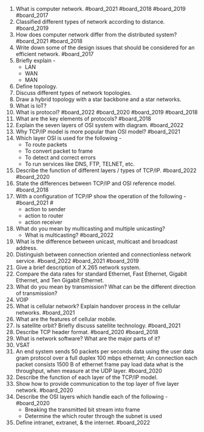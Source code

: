 1. What is computer network. #board_2021 #board_2018 #board_2019 #board_2017 
2. Classified different types of network according to distance. #board_2019 
3. How does computer network differ from the distributed system? #board_2021 #board_2018 
4. Write down some of the design issues that should be considered for an efficient network. #board_2017 
5. Briefly explain -
	- LAN
	- WAN
	- MAN
6. Define topology.
7. Discuss different types of network topologies.
8. Draw a hybrid topology with a star backbone and a star networks.
9. What is IoT?
10. What is protocol? #board_2022 #board_2020 #board_2019 #board_2018 
11. What are the key elements of protocols? #board_2018 
12. Explain the seven layers of OSI system with diagram. #board_2022 
13. Why TCP/IP model is more popular than OSI model? #board_2021 
14. Which layer OSI is used for the following -
	- To route packets
	- To convert packet to frame
	- To detect and correct errors
	- To run services like DNS, FTP, TELNET, etc.
15. Describe the function of different layers / types of TCP/IP. #board_2022 #board_2020 
16. State the differences between TCP/IP and OSI reference model. #board_2018 
17. With a configuration of TCP/IP show the operation of the following - #board_2021 #
	- action to sender
	- action to router
	- action receiver
18. What do you mean by multicasting and multiple unicasting?
	- What is multicasting? #board_2022 
19. What is the difference between unicast, multicast and broadcast address.
20. Distinguish between connection oriented and connectionless network service. #board_2022 #board_2021 #board_2019 
21. Give a brief description of X.265 network system.
22. Compare the data rates for standard Ethernet, Fast Ethernet, Gigabit Ethernet, and Ten Gigabit Ethernet.
23. What do you mean by transmission? What can be the different direction of transmission?
24. VOIP
25. What is cellular network? Explain handover process in the cellular networks. #board_2021  
26. What are the features of cellular mobile.
27. Is satellite orbit? Briefly discuss satellite technology. #board_2021 
28. Describe TCP header format. #board_2020 #board_2018 
29. What is network software? What are the major parts of it?
30. VSAT
31. An end system sends 50 packets per seconds data using the user data gram protocol over a full duplex 100 mbps ethernet; An connection each packet consists 1500 B of ethernet frame pay load data what is the throughput, when measure at the UDP layer. #board_2020 
32. Describe the function of each layer of the TCP/IP model.
33. Show how to provide communication to the top layer of five layer network. #board_2020 
34. Describe the OSI layers which handle each of the following - #board_2020 
	- Breaking the transmitted bit stream into frame
	- Determine the which router through the subnet is used
35. Define intranet, extranet, & the internet. #board_2022 